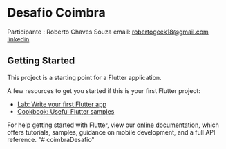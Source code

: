 # Desafio Coimbra
Participante : Roberto Chaves Souza
email: robertogeek18@gmail.com
[linkedin](https://www.linkedin.com/in/roberto-chaves-souza-a79b85198/)


## Getting Started

This project is a starting point for a Flutter application.

A few resources to get you started if this is your first Flutter project:

- [Lab: Write your first Flutter app](https://flutter.dev/docs/get-started/codelab)
- [Cookbook: Useful Flutter samples](https://flutter.dev/docs/cookbook)

For help getting started with Flutter, view our
[online documentation](https://flutter.dev/docs), which offers tutorials,
samples, guidance on mobile development, and a full API reference.
"# coimbraDesafio" 
